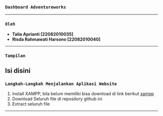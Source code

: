 ### **`Dashboard Adventureworks`**

---

### **`Oleh`**

- **Talia Aprianti          [22082010035]**
- **Risda Rahmawati Harsono [22082010040]**

---
### **`Tampilan`**

Isi disini 
---
### **`Langkah-Langkah Menjalankan Aplikasi Website`**

1. Install XAMPP, bila belum memiliki bisa download di link berikut [xampp](https://www.apachefriends.org/download.html)
2. Download Seluruh file di repository github ini
3. Extract seluruh file 
---
